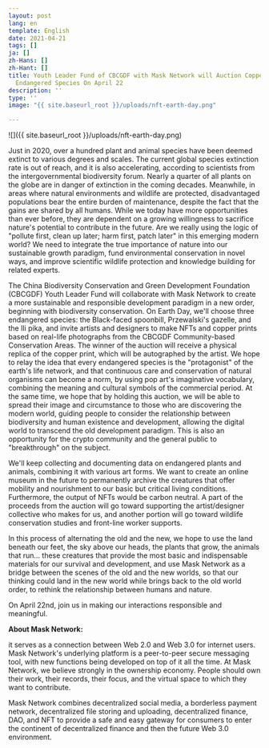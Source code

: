 ```yaml
---
layout: post
lang: en
template: English
date: 2021-04-21
tags: []
ja: []
zh-Hans: []
zh-Hant: []
title: Youth Leader Fund of CBCGDF with Mask Network will Auction Copper Prints of
  Endangered Species On April 22
description: ''
type: ''
image: "{{ site.baseurl_root }}/uploads/nft-earth-day.png"

---
```

![]({{ site.baseurl_root }}/uploads/nft-earth-day.png)

Just in 2020, over a hundred plant and animal species have been deemed extinct to various degrees and scales. The current global species extinction rate is out of reach, and it is also accelerating, according to scientists from the intergovernmental biodiversity forum. Nearly a quarter of all plants on the globe are in danger of extinction in the coming decades. Meanwhile, in areas where natural environments and wildlife are protected, disadvantaged populations bear the entire burden of maintenance, despite the fact that the gains are shared by all humans. While we today have more opportunities than ever before, they are dependent on a growing willingness to sacrifice nature's potential to contribute in the future. Are we really using the logic of "pollute first, clean up later; harm first, patch later" in this emerging modern world? We need to integrate the true importance of nature into our sustainable growth paradigm, fund environmental conservation in novel ways, and improve scientific wildlife protection and knowledge building for related experts.

The China Biodiversity Conservation and Green Development Foundation (CBCGDF) Youth Leader Fund will collaborate with Mask Network to create a more sustainable and responsible development paradigm in a new order, beginning with biodiversity conservation. On Earth Day, we'll choose three endangered species: the Black-faced spoonbill, Przewalski's gazelle, and the Ili pika, and invite artists and designers to make NFTs and copper prints based on real-life photographs from the CBCGDF Community-based Conservation Areas. The winner of the auction will receive a physical replica of the copper print, which will be autographed by the artist. We hope to relay the idea that every endangered species is the "protagonist" of the earth's life network, and that continuous care and conservation of natural organisms can become a norm, by using pop art's imaginative vocabulary, combining the meaning and cultural symbols of the commercial period. At the same time, we hope that by holding this auction, we will be able to spread their image and circumstance to those who are discovering the modern world, guiding people to consider the relationship between biodiversity and human existence and development, allowing the digital world to transcend the old development paradigm. This is also an opportunity for the crypto community and the general public to "breakthrough" on the subject.

We'll keep collecting and documenting data on endangered plants and animals, combining it with various art forms. We want to create an online museum in the future to permanently archive the creatures that offer mobility and nourishment to our basic but critical living conditions. Furthermore, the output of NFTs would be carbon neutral. A part of the proceeds from the auction will go toward supporting the artist/designer collective who makes for us, and another portion will go toward wildlife conservation studies and front-line worker supports.

In this process of alternating the old and the new, we hope to use the land beneath our feet, the sky above our heads, the plants that grow, the animals that run... these creatures that provide the most basic and indispensable materials for our survival and development, and use Mask Network as a bridge between the scenes of the old and the new worlds, so that our thinking could land in the new world while brings back to the old world order, to rethink the relationship between humans and nature.

On April 22nd, join us in making our interactions responsible and meaningful.

**About Mask Network:**

it serves as a connection between Web 2.0 and Web 3.0 for internet users. Mask Network's underlying platform is a peer-to-peer secure messaging tool, with new functions being developed on top of it all the time. At Mask Network, we believe strongly in the ownership economy. People should own their work, their records, their focus, and the virtual space to which they want to contribute.

Mask Network combines decentralized social media, a borderless payment network, decentralized file storing and uploading, decentralized finance, DAO, and NFT to provide a safe and easy gateway for consumers to enter the continent of decentralized finance and then the future Web 3.0 environment.